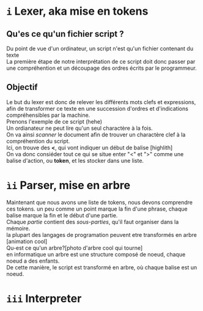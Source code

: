 # `i` Lexer, aka mise en tokens
## Qu'es ce qu'un fichier script ?  
Du point de vue d'un ordinateur, un script n'est qu'un fichier contenant du texte  
La première étape de notre interprétation de ce script doit donc passer par une compréhention et un découpage des ordres écrits par le programmeur.  
## Objectif
Le but du lexer est donc de relever les différents mots clefs et expressions,  
afin de transformer ce texte en une succession d'ordres et d'indications compréhensibles par la machine.  
Prenons l'exemple de ce script (hehe)  
Un ordianateur ne peut lire qu'un seul charactère à la fois.  
On va ainsi *scanner* le document afin de trouver un charactère clef à la compréhention du script.  
Ici, on trouve des **<**, qui vont indiquer un début de balise [highlith]  
On va donc consiéder tout ce qui se situe enter "<" et ">" comme une balise d'action, ou **token**, et les stocker dans une liste.  
# `ìi` Parser, mise en arbre
Maintenant que nous avons une liste de tokens, nous devons comprendre ces tokens. 
un peu comme un point marque la fin d'une phrase, chaque balise marque la fin et le début d'une partie.  
Chaque *partie* contient des *sous-parties*, qu'il faut organiser dans la mémoire.  
la plupart des langages de programation peuvent etre transformés en arbre [animation cool]  
Qu-est ce qu'un arbre?[photo d'arbre cool qui tourne]  
en informatique un arbre est une structure composé de noeud, chaque noeud a des enfants.  
De cette manière, le script est transformé en arbre, où chaque balise est un noeud.  

# `iii` Interpreter
